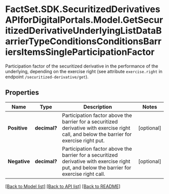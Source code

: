 # FactSet.SDK.SecuritizedDerivativesAPIforDigitalPortals.Model.GetSecuritizedDerivativeUnderlyingListDataBarrierTypeConditionsConditionsBarriersItemsSingleParticipationFactor
Participation factor of the securitized derivative in the performance of the underlying, depending on the exercise right (see attribute `exercise.right` in endpoint `/securitized-derivative/get`).

## Properties

Name | Type | Description | Notes
------------ | ------------- | ------------- | -------------
**Positive** | **decimal?** | Participation factor above the barrier for a securitized derivative with exercise right call, and below the barrier for exercise right put.  | [optional] 
**Negative** | **decimal?** | Participation factor above the barrier for a securitized derivative with exercise right put, and below the barrier for exercise right call. | [optional] 

[[Back to Model list]](../README.md#documentation-for-models) [[Back to API list]](../README.md#documentation-for-api-endpoints) [[Back to README]](../README.md)


